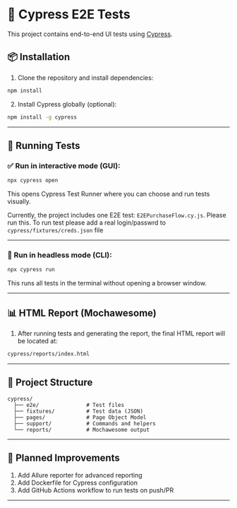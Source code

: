 # 🧪 Cypress E2E Tests

This project contains end-to-end UI tests using [Cypress](https://docs.cypress.io/).

## 📦 Installation

1. Clone the repository and install dependencies:

```bash
npm install
```

2. Install Cypress globally (optional):

```bash
npm install -g cypress
```

---

## 🚀 Running Tests

### ✅ Run in interactive mode (GUI):

```bash
npx cypress open
```

This opens Cypress Test Runner where you can choose and run tests visually.

Currently, the project includes one E2E test: `E2EPurchaseFlow.cy.js`. Please run this.
To run test please add a real login/passwrd to `cypress/fixtures/creds.json` file

---

### 🤖 Run in headless mode (CLI):

```bash
npx cypress run
```

This runs all tests in the terminal without opening a browser window.

---

## 📊 HTML Report (Mochawesome)

1. After running tests and generating the report, the final HTML report will be located at:

```bash
cypress/reports/index.html

```

---

## 📁 Project Structure

```
cypress/
  ├── e2e/               # Test files
  ├── fixtures/          # Test data (JSON)
  ├── pages/             # Page Object Model
  ├── support/           # Commands and helpers
  └── reports/           # Mochawesome output
```

---

## 🔧 Planned Improvements

1. Add Allure reporter for advanced reporting
2. Add Dockerfile for Cypress configuration
3. Add GitHub Actions workflow to run tests on push/PR

---